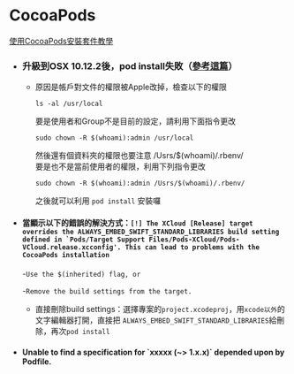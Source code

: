 # CocoaPods

[使用CocoaPods安裝套件教學](https://jay10447.gitbooks.io/book20160316/content/kai_shi_shi_yong_cocoapods_guan_li_di_san_fang_kai.html)

* ### 升級到OSX 10.12.2後，pod install失敗（[參考這篇](https://gold.xitu.io/entry/58620f628d6d810065f940d3)）

  * 原因是帳戶對文件的權限被Apple改掉，檢查以下的權限

    `ls -al /usr/local`

    要是使用者和Group不是目前的設定，請利用下面指令更改

    `sudo chown -R $(whoami):admin /usr/local`

    然後還有個資料夾的權限也要注意 /Usrs/$\(whoami\)/.rbenv/  
    要是也不是當前使用者的權限，利用下列指令更改

    `sudo chown -R $(whoami):admin /Usrs/$(whoami)/.rbenv/`

    之後就可以利用 `pod install` 安裝囉
* #### 當顯示以下的錯誤的解決方式：``[!] The XCloud [Release] target overrides the ALWAYS_EMBED_SWIFT_STANDARD_LIBRARIES build setting defined in `Pods/Target Support Files/Pods-XCloud/Pods-VCloud.release.xcconfig'. This can lead to problems with the CocoaPods installation``

  -`Use the $(inherited) flag, or`

  -`Remove the build settings from the target.`

  * 直接刪除build settings：選擇專案的`project.xcodeproj`，用`xcode以外`的文字編輯器打開，直接把 `ALWAYS_EMBED_SWIFT_STANDARD_LIBRARIES`給刪除，再次`pod install`

 * #### Unable to find a specification for \`xxxxx (~> 1.x.x)\` depended upon by Podfile.
 
